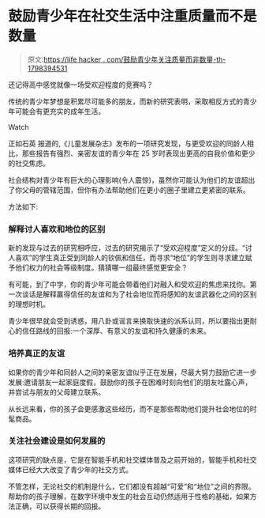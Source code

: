 # 鼓励青少年在社交生活中注重质量而不是数量

> 原文:[https://life hacker . com/鼓励青少年关注质量而非数量-th-1798394531](https://lifehacker.com/encourage-teens-to-focus-on-quality-over-quantity-in-th-1798394531)

还记得高中感觉就像一场受欢迎程度的竞赛吗？

传统的青少年梦想是积累尽可能多的朋友，而新的研究表明，采取相反方式的青少年可能会有更充实的成年生活。

Watch

正如石英 报道的,《儿童发展杂志》发布的一项研究发现，与更受欢迎的同龄人相比，那些报告有强烈、亲密友谊的青少年在 25 岁时表现出更高的自我价值和更少的社交焦虑。

社会结构对青少年有巨大的心理影响(令人震惊)，虽然你可能认为他们的友谊超出了你父母的管辖范围，但你有办法帮助他们在更小的圈子里建立更紧密的联系。

方法如下:

### 解释讨人喜欢和地位的区别

新的发现与过去的研究相呼应，过去的研究揭示了“受欢迎程度”定义的分歧。“讨人喜欢”的学生真正受到同龄人的钦佩和信任，而寻求“地位”的学生则寻求建立赋予他们权力的社会等级制度。猜猜哪一组最终感觉更安全？

有可能，到了中学，你的青少年可能会带着他们对融入和受欢迎的焦虑来找你。第一次谈话是解释赢得信任的友谊和为了社会地位而将感知的友谊武器化之间的区别的理想时机。

青少年很早就会受到诱惑，用八卦或谣言来换取快速的派系认同，所以要指出更耐心的信任路线的回报:一个深厚、有意义的友谊和持久健康的未来。

### 培养真正的友谊

如果你的青少年和同龄人之间的亲密友谊似乎正在发展，尽最大努力鼓励它进一步发展:邀请朋友一起家庭度假，鼓励你的孩子在困难时刻向他们的朋友吐露心声，并尝试与朋友的父母建立联系。

从长远来看，你的孩子会更感激这些经历，而不是那些帮助他们提升社会地位的时髦商品。

### 关注社会建设是如何发展的

这项研究的缺点是，它是在智能手机和社交媒体普及之前开始的，智能手机和社交媒体已经大大改变了青少年的社交方式。

不管怎样，无论社交的机制是什么，它们都没有超越“可爱”和“地位”之间的界限。帮助你的孩子理解，在数字环境中发生的社会互动仍然适用于性格的基础，如果方法正确，可以获得长期的回报。